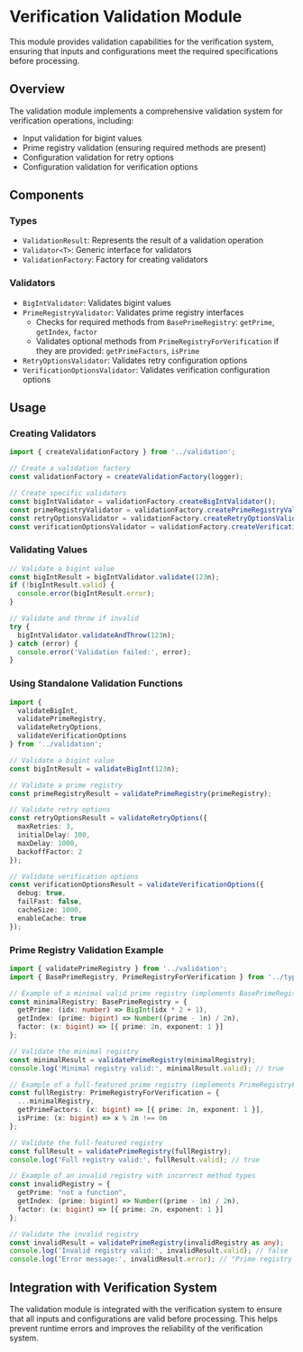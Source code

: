 # Verification Validation Module

This module provides validation capabilities for the verification system, ensuring that inputs and configurations meet the required specifications before processing.

## Overview

The validation module implements a comprehensive validation system for verification operations, including:

- Input validation for bigint values
- Prime registry validation (ensuring required methods are present)
- Configuration validation for retry options
- Configuration validation for verification options

## Components

### Types

- `ValidationResult`: Represents the result of a validation operation
- `Validator<T>`: Generic interface for validators
- `ValidationFactory`: Factory for creating validators

### Validators

- `BigIntValidator`: Validates bigint values
- `PrimeRegistryValidator`: Validates prime registry interfaces
  - Checks for required methods from `BasePrimeRegistry`: `getPrime`, `getIndex`, `factor`
  - Validates optional methods from `PrimeRegistryForVerification` if they are provided: `getPrimeFactors`, `isPrime`
- `RetryOptionsValidator`: Validates retry configuration options
- `VerificationOptionsValidator`: Validates verification configuration options

## Usage

### Creating Validators

```typescript
import { createValidationFactory } from '../validation';

// Create a validation factory
const validationFactory = createValidationFactory(logger);

// Create specific validators
const bigIntValidator = validationFactory.createBigIntValidator();
const primeRegistryValidator = validationFactory.createPrimeRegistryValidator();
const retryOptionsValidator = validationFactory.createRetryOptionsValidator();
const verificationOptionsValidator = validationFactory.createVerificationOptionsValidator();
```

### Validating Values

```typescript
// Validate a bigint value
const bigIntResult = bigIntValidator.validate(123n);
if (!bigIntResult.valid) {
  console.error(bigIntResult.error);
}

// Validate and throw if invalid
try {
  bigIntValidator.validateAndThrow(123n);
} catch (error) {
  console.error('Validation failed:', error);
}
```

### Using Standalone Validation Functions

```typescript
import { 
  validateBigInt, 
  validatePrimeRegistry, 
  validateRetryOptions, 
  validateVerificationOptions 
} from '../validation';

// Validate a bigint value
const bigIntResult = validateBigInt(123n);

// Validate a prime registry
const primeRegistryResult = validatePrimeRegistry(primeRegistry);

// Validate retry options
const retryOptionsResult = validateRetryOptions({
  maxRetries: 3,
  initialDelay: 100,
  maxDelay: 1000,
  backoffFactor: 2
});

// Validate verification options
const verificationOptionsResult = validateVerificationOptions({
  debug: true,
  failFast: false,
  cacheSize: 1000,
  enableCache: true
});
```

### Prime Registry Validation Example

```typescript
import { validatePrimeRegistry } from '../validation';
import { BasePrimeRegistry, PrimeRegistryForVerification } from '../types';

// Example of a minimal valid prime registry (implements BasePrimeRegistry)
const minimalRegistry: BasePrimeRegistry = {
  getPrime: (idx: number) => BigInt(idx * 2 + 1),
  getIndex: (prime: bigint) => Number((prime - 1n) / 2n),
  factor: (x: bigint) => [{ prime: 2n, exponent: 1 }]
};

// Validate the minimal registry
const minimalResult = validatePrimeRegistry(minimalRegistry);
console.log('Minimal registry valid:', minimalResult.valid); // true

// Example of a full-featured prime registry (implements PrimeRegistryForVerification)
const fullRegistry: PrimeRegistryForVerification = {
  ...minimalRegistry,
  getPrimeFactors: (x: bigint) => [{ prime: 2n, exponent: 1 }],
  isPrime: (x: bigint) => x % 2n !== 0n
};

// Validate the full-featured registry
const fullResult = validatePrimeRegistry(fullRegistry);
console.log('Full registry valid:', fullResult.valid); // true

// Example of an invalid registry with incorrect method types
const invalidRegistry = {
  getPrime: "not a function",
  getIndex: (prime: bigint) => Number((prime - 1n) / 2n),
  factor: (x: bigint) => [{ prime: 2n, exponent: 1 }]
};

// Validate the invalid registry
const invalidResult = validatePrimeRegistry(invalidRegistry as any);
console.log('Invalid registry valid:', invalidResult.valid); // false
console.log('Error message:', invalidResult.error); // "Prime registry must have getPrime method"
```

## Integration with Verification System

The validation module is integrated with the verification system to ensure that all inputs and configurations are valid before processing. This helps prevent runtime errors and improves the reliability of the verification system.
